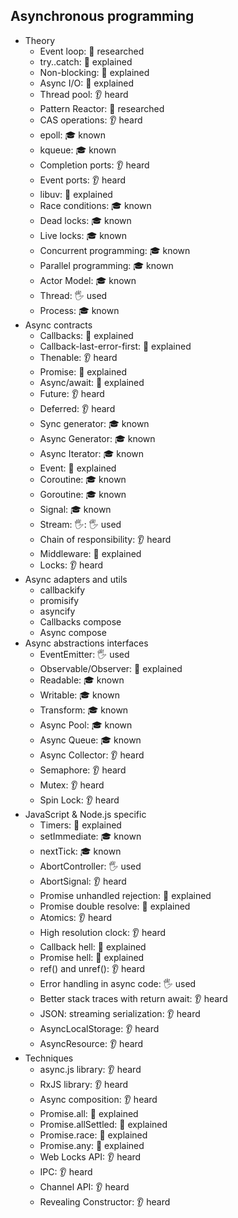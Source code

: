 ## Asynchronous programming

- Theory
  - Event loop: 🔬 researched
  - try..catch: 🙋 explained
  - Non-blocking: 🙋 explained
  - Async I/O: 🙋 explained
  - Thread pool: 👂 heard
  - Pattern Reactor: 🔬 researched
  - CAS operations: 👂 heard
  - epoll: 🎓 known
  - kqueue: 🎓 known
  - Completion ports: 👂 heard
  - Event ports: 👂 heard
  - libuv: 🙋 explained
  - Race conditions: 🎓 known
  - Dead locks: 🎓 known
  - Live locks: 🎓 known
  - Concurrent programming: 🎓 known
  - Parallel programming: 🎓 known
  - Actor Model: 🎓 known
  - Thread: 🖐 used
  - Process: 🎓 known
- Async contracts
  - Callbacks: 🙋 explained
  - Callback-last-error-first: 🙋 explained
  - Thenable: 👂 heard
  - Promise: 🙋 explained
  - Async/await: 🙋 explained
  - Future: 👂 heard
  - Deferred: 👂 heard
  - Sync generator: 🎓 known
  - Async Generator: 🎓 known
  - Async Iterator: 🎓 known
  - Event: 🙋 explained
  - Coroutine: 🎓 known
  - Goroutine: 🎓 known
  - Signal: 🎓 known
  - Stream: 🖐: 🖐️ used
  - Chain of responsibility: 👂 heard
  - Middleware: 🙋 explained
  - Locks: 👂 heard
- Async adapters and utils
  - callbackify
  - promisify
  - asyncify
  - Callbacks compose
  - Async compose
- Async abstractions interfaces
  - EventEmitter: 🖐 used
  - Observable/Observer: 🙋 explained
  - Readable: 🎓 known
  - Writable: 🎓 known
  - Transform: 🎓 known
  - Async Pool: 🎓 known
  - Async Queue: 🎓 known
  - Async Collector: 👂 heard
  - Semaphore: 👂 heard
  - Mutex: 👂 heard
  - Spin Lock: 👂 heard
- JavaScript & Node.js specific
  - Timers: 🙋 explained
  - setImmediate: 🎓 known
  - nextTick: 🎓 known
  - AbortController: 🖐 used
  - AbortSignal: 👂 heard
  - Promise unhandled rejection: 🙋 explained
  - Promise double resolve: 🙋 explained
  - Atomics: 👂 heard
  - High resolution clock: 👂 heard
  - Callback hell: 🙋 explained
  - Promise hell: 🙋 explained
  - ref() and unref(): 👂 heard
  - Error handling in async code: 🖐 used
  - Better stack traces with return await: 👂 heard
  - JSON: streaming serialization: 👂 heard
  - AsyncLocalStorage: 👂 heard
  - AsyncResource: 👂 heard
- Techniques
  - async.js library: 👂 heard
  - RxJS library: 👂 heard
  - Async composition: 👂 heard
  - Promise.all: 🙋 explained
  - Promise.allSettled: 🙋 explained
  - Promise.race: 🙋 explained
  - Promise.any: 🙋 explained
  - Web Locks API: 👂 heard
  - IPC: 👂 heard
  - Channel API: 👂 heard
  - Revealing Constructor: 👂 heard

